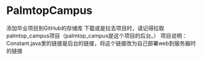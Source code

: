 # PalmtopCampus
添加毕业项目到GitHub的存储库
下载或是拉去项目时，请记得拉取palmtop_campus项目（palmtop_campus是这个项目的后台。）
项目说明：Constant.java里的链接是后台的链接，将这个链接改为自己部署web到服务器时的链接
